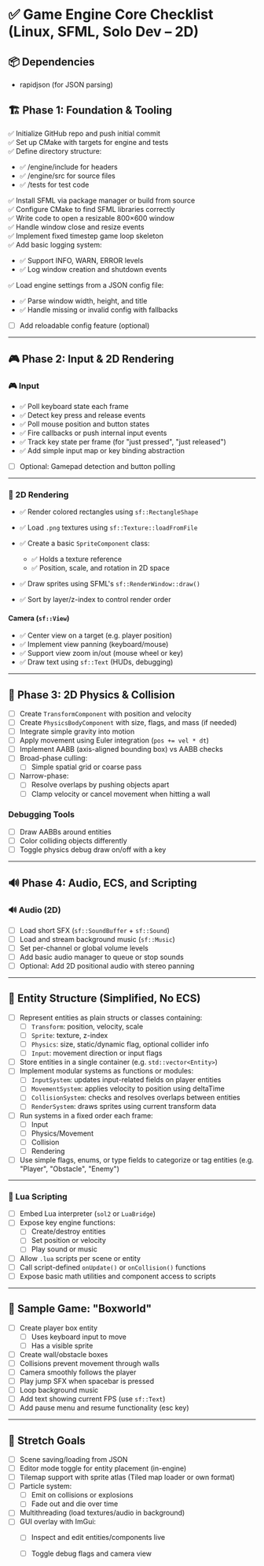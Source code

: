 # ✅ Game Engine Core Checklist (Linux, SFML, Solo Dev – 2D)
## 📦 Dependencies
- rapidjson (for JSON parsing)
## 🏗️ Phase 1: Foundation & Tooling

✅ Initialize GitHub repo and push initial commit  
✅ Set up CMake with targets for engine and tests  
✅ Define directory structure:
- ✅ /engine/include for headers  
- ✅ /engine/src for source files  
- ✅ /tests for test code  

✅ Install SFML via package manager or build from source  
✅ Configure CMake to find SFML libraries correctly  
✅ Write code to open a resizable 800×600 window  
✅ Handle window close and resize events  
✅ Implement fixed timestep game loop skeleton  
✅ Add basic logging system:
- ✅ Support INFO, WARN, ERROR levels  
- ✅ Log window creation and shutdown events  

✅ Load engine settings from a JSON config file:
- ✅ Parse window width, height, and title  
- ✅ Handle missing or invalid config with fallbacks  
- [ ] Add reloadable config feature (optional)

---

## 🎮 Phase 2: Input & 2D Rendering

### 🎮 Input
- ✅ Poll keyboard state each frame  
- ✅ Detect key press and release events  
- ✅ Poll mouse position and button states  
- ✅ Fire callbacks or push internal input events  
- ✅ Track key state per frame (for "just pressed", "just released")  
- ✅ Add simple input map or key binding abstraction  
- [ ] Optional: Gamepad detection and button polling

---

### 🎨 2D Rendering
- ✅ Render colored rectangles using `sf::RectangleShape`  
- ✅ Load `.png` textures using `sf::Texture::loadFromFile`  
- ✅ Create a basic `SpriteComponent` class:
  - ✅ Holds a texture reference  
  - ✅ Position, scale, and rotation in 2D space  

- ✅ Draw sprites using SFML's `sf::RenderWindow::draw()`  
- ✅ Sort by layer/z-index to control render order  

#### Camera (`sf::View`)
- ✅ Center view on a target (e.g. player position)  
- ✅ Implement view panning (keyboard/mouse)  
- ✅ Support view zoom in/out (mouse wheel or key)  
- ✅ Draw text using `sf::Text` (HUDs, debugging)

---

## 🧱 Phase 3: 2D Physics & Collision

- [ ] Create `TransformComponent` with position and velocity  
- [ ] Create `PhysicsBodyComponent` with size, flags, and mass (if needed)  
- [ ] Integrate simple gravity into motion  
- [ ] Apply movement using Euler integration (`pos += vel * dt`)  
- [ ] Implement AABB (axis-aligned bounding box) vs AABB checks  
- [ ] Broad-phase culling:
  - [ ] Simple spatial grid or coarse pass  
- [ ] Narrow-phase:
  - [ ] Resolve overlaps by pushing objects apart  
  - [ ] Clamp velocity or cancel movement when hitting a wall  

### Debugging Tools
- [ ] Draw AABBs around entities  
- [ ] Color colliding objects differently  
- [ ] Toggle physics debug draw on/off with a key

---

## 🔊 Phase 4: Audio, ECS, and Scripting

### 🔊 Audio (2D)
- [ ] Load short SFX (`sf::SoundBuffer` + `sf::Sound`)  
- [ ] Load and stream background music (`sf::Music`)  
- [ ] Set per-channel or global volume levels  
- [ ] Add basic audio manager to queue or stop sounds  
- [ ] Optional: Add 2D positional audio with stereo panning

---
## 🧱 Entity Structure (Simplified, No ECS)

- [ ] Represent entities as plain structs or classes containing:
  - [ ] `Transform`: position, velocity, scale
  - [ ] `Sprite`: texture, z-index
  - [ ] `Physics`: size, static/dynamic flag, optional collider info
  - [ ] `Input`: movement direction or input flags
- [ ] Store entities in a single container (e.g. `std::vector<Entity>`)
- [ ] Implement modular systems as functions or modules:
  - [ ] `InputSystem`: updates input-related fields on player entities
  - [ ] `MovementSystem`: applies velocity to position using deltaTime
  - [ ] `CollisionSystem`: checks and resolves overlaps between entities
  - [ ] `RenderSystem`: draws sprites using current transform data
- [ ] Run systems in a fixed order each frame:
  - [ ] Input
  - [ ] Physics/Movement
  - [ ] Collision
  - [ ] Rendering
- [ ] Use simple flags, enums, or type fields to categorize or tag entities (e.g. "Player", "Obstacle", "Enemy")
---

### 📜 Lua Scripting
- [ ] Embed Lua interpreter (`sol2` or `LuaBridge`)  
- [ ] Expose key engine functions:
  - [ ] Create/destroy entities  
  - [ ] Set position or velocity  
  - [ ] Play sound or music  
- [ ] Allow `.lua` scripts per scene or entity  
- [ ] Call script-defined `onUpdate()` or `onCollision()` functions  
- [ ] Expose basic math utilities and component access to scripts

---

## 🧪 Sample Game: "Boxworld"
- [ ] Create player box entity
  - [ ] Uses keyboard input to move  
  - [ ] Has a visible sprite  

- [ ] Create wall/obstacle boxes  
- [ ] Collisions prevent movement through walls  
- [ ] Camera smoothly follows the player  
- [ ] Play jump SFX when spacebar is pressed  
- [ ] Loop background music  
- [ ] Add text showing current FPS (use `sf::Text`)  
- [ ] Add pause menu and resume functionality (esc key)

---

## 🚀 Stretch Goals
- [ ] Scene saving/loading from JSON  
- [ ] Editor mode toggle for entity placement (in-engine)  
- [ ] Tilemap support with sprite atlas (Tiled map loader or own format)  
- [ ] Particle system:
  - [ ] Emit on collisions or explosions  
  - [ ] Fade out and die over time  

- [ ] Multithreading (load textures/audio in background)  
- [ ] GUI overlay with ImGui:
  - [ ] Inspect and edit entities/components live  
  - [ ] Toggle debug flags and camera view

